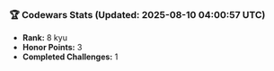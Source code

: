 ### 🏆 Codewars Stats (Updated: 2025-08-10 04:00:57 UTC)

- **Rank:** 8 kyu
- **Honor Points:** 3
- **Completed Challenges:** 1
